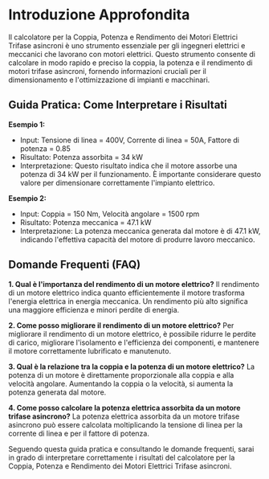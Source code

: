 # Introduzione Approfondita
Il calcolatore per la Coppia, Potenza e Rendimento dei Motori Elettrici Trifase asincroni è uno strumento essenziale per gli ingegneri elettrici e meccanici che lavorano con motori elettrici. Questo strumento consente di calcolare in modo rapido e preciso la coppia, la potenza e il rendimento di motori trifase asincroni, fornendo informazioni cruciali per il dimensionamento e l'ottimizzazione di impianti e macchinari.

## Guida Pratica: Come Interpretare i Risultati

**Esempio 1:**
- Input: Tensione di linea = 400V, Corrente di linea = 50A, Fattore di potenza = 0.85
- Risultato: Potenza assorbita = 34 kW
- Interpretazione: Questo risultato indica che il motore assorbe una potenza di 34 kW per il funzionamento. È importante considerare questo valore per dimensionare correttamente l'impianto elettrico.

**Esempio 2:**
- Input: Coppia = 150 Nm, Velocità angolare = 1500 rpm
- Risultato: Potenza meccanica = 47.1 kW
- Interpretazione: La potenza meccanica generata dal motore è di 47.1 kW, indicando l'effettiva capacità del motore di produrre lavoro meccanico.

## Domande Frequenti (FAQ)

**1. Qual è l'importanza del rendimento di un motore elettrico?**
Il rendimento di un motore elettrico indica quanto efficientemente il motore trasforma l'energia elettrica in energia meccanica. Un rendimento più alto significa una maggiore efficienza e minori perdite di energia.

**2. Come posso migliorare il rendimento di un motore elettrico?**
Per migliorare il rendimento di un motore elettrico, è possibile ridurre le perdite di carico, migliorare l'isolamento e l'efficienza dei componenti, e mantenere il motore correttamente lubrificato e manutenuto.

**3. Qual è la relazione tra la coppia e la potenza di un motore elettrico?**
La potenza di un motore è direttamente proporzionale alla coppia e alla velocità angolare. Aumentando la coppia o la velocità, si aumenta la potenza generata dal motore.

**4. Come posso calcolare la potenza elettrica assorbita da un motore trifase asincrono?**
La potenza elettrica assorbita da un motore trifase asincrono può essere calcolata moltiplicando la tensione di linea per la corrente di linea e per il fattore di potenza.

Seguendo questa guida pratica e consultando le domande frequenti, sarai in grado di interpretare correttamente i risultati del calcolatore per la Coppia, Potenza e Rendimento dei Motori Elettrici Trifase asincroni.
